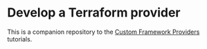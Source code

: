 # Develop a Terraform provider

This is a companion repository to the [Custom Framework
Providers](https://developer.hashicorp.com/terraform/tutorials/providers-plugin-framework)
tutorials.
